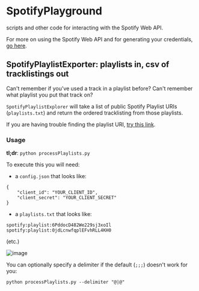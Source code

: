 # SpotifyPlayground
scripts and other code for interacting with the Spotify Web API.

For more on using the Spotify Web API and for generating your credentials, [go here](https://developer.spotify.com/documentation/web-api/tutorials/getting-started).

## SpotifyPlaylistExporter: playlists in, csv of tracklistings out
Can't remember if you've used a track in a playlist before? Can't remember what playlist you put that track on?

`SpotifyPlaylistExplorer` will take a list of public Spotify Playlist URIs (`playlists.txt`) and return the ordered tracklisting from those playlists.

If you are having trouble finding the playlist URI, [try this link](https://community.spotify.com/t5/Spotify-for-Developers/Get-Playlist-URI-with-updated-Desktop-Look/td-p/5185605).

### Usage
**tl;dr**: `python processPlaylists.py`

To execute this you will need:
- a `config.json` that looks like:
```
{
    "client_id": "YOUR_CLIENT_ID",
    "client_secret": "YOUR_CLIENT_SECRET"
}
```
- a `playlists.txt` that looks like:
```
spotify:playlist:6PddocD482We229sj3xoIl
spotify:playlist:0jdLcnwfqplEFvhRLL4KH0
```
(etc.)

![image](https://github.com/mrogove/SpotifyPlayground/assets/7624639/0d9a3a65-b210-4ded-9ed1-5ba9e296afcc)

You can optionally specify a delimiter if the default (`;;;`) doesn't work for you:

`python processPlaylists.py --delimiter "@|@"`
